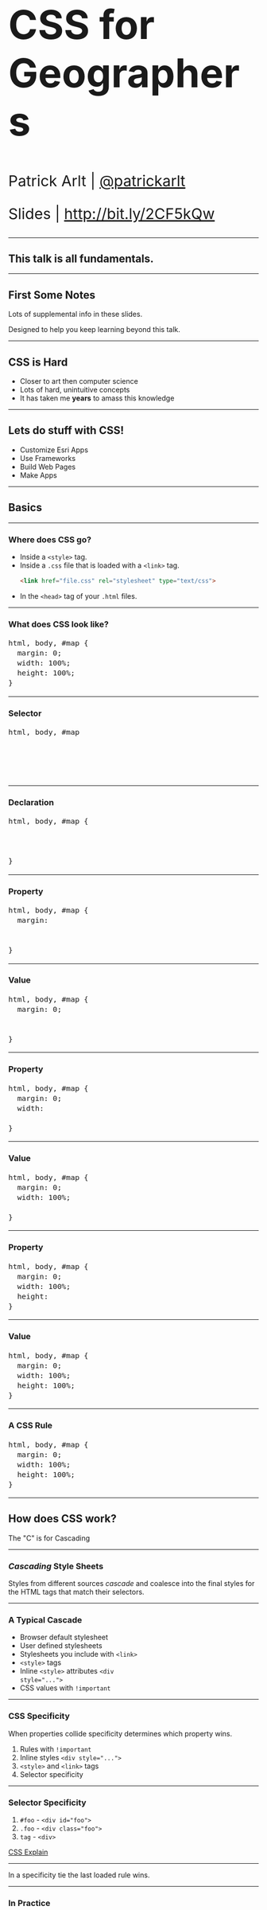<!-- .slide: data-background="../template/img/bg-1.png" -->

<h1 style="text-align: left; font-size: 80px;">CSS for Geographers</h1>
<p style="text-align: left; font-size: 30px;">Patrick Arlt | <a href="https://twitter.com/patrickarlt">@patrickarlt</a></p>
<p style="text-align: left; font-size: 30px;">Slides | <a href="http://bit.ly/2CF5kQw">http://bit.ly/2CF5kQw</a></p>

---

<!-- .slide: data-background="../template/img/bg-5.png" -->

## This talk is all fundamentals.

---

<!-- .slide: data-background="../template/img/bg-5.png" -->

## First Some Notes

Lots of supplemental info in these slides.

Designed to help you keep learning beyond this talk.

---

<!-- .slide: data-background="../template/img/bg-5.png" -->

## CSS is Hard

* Closer to art then computer science
* Lots of hard, unintuitive concepts
* It has taken me **years** to amass this knowledge

---

<!-- .slide: data-background="../template/img/bg-5.png" -->

## Lets do stuff with CSS!

* Customize Esri Apps
* Use Frameworks
* Build Web Pages
* Make Apps

---

<!-- .slide: data-background="../template/img/bg-2.png" -->

## Basics

---

<!-- .slide: data-background="../template/img/bg-2.png" -->

### Where does CSS go?

* Inside a `<style>` tag.
* Inside a `.css` file that is loaded with a `<link>` tag.
  ```html
  <link href="file.css" rel="stylesheet" type="text/css">
  ```
* In the `<head>` tag of your `.html` files.

---

<!-- .slide: data-background="../template/img/bg-2.png" -->

### What does CSS look like?

<pre style="font-size: 125%;"><code class="ss">html, body, #map {
  margin: 0;
  width: 100%;
  height: 100%;
}</code></pre>

---

<!-- .slide: data-background="../template/img/bg-2.png" -->

### Selector

<pre style="font-size: 125%;"><code class="css">html, body, #map&nbsp;&nbsp;
&nbsp;
&nbsp;
&nbsp;
&nbsp;</code></pre>

---

<!-- .slide: data-background="../template/img/bg-2.png" -->

### Declaration

<pre style="font-size: 125%;"><code class="css">html, body, #map {
&nbsp;
&nbsp;
&nbsp;
}</code></pre>

---

<!-- .slide: data-background="../template/img/bg-2.png" -->

### Property

<pre style="font-size: 125%;"><code class="css">html, body, #map {
  margin:
&nbsp;
&nbsp;
}</code></pre>

---

<!-- .slide: data-background="../template/img/bg-2.png" -->

### Value

<pre style="font-size: 125%;"><code class="css">html, body, #map {
  margin: 0;
&nbsp;
&nbsp;
}</code></pre>

---

<!-- .slide: data-background="../template/img/bg-2.png" -->

### Property

<pre style="font-size: 125%;"><code class="css">html, body, #map {
  margin: 0;
  width:
&nbsp;
}</code></pre>

---

<!-- .slide: data-background="../template/img/bg-2.png" -->

### Value

<pre style="font-size: 125%;"><code class="css">html, body, #map {
  margin: 0;
  width: 100%;
&nbsp;
}</code></pre>

---

<!-- .slide: data-background="../template/img/bg-2.png" -->

### Property

<pre style="font-size: 125%;"><code class="css">html, body, #map {
  margin: 0;
  width: 100%;
  height:
}</code></pre>

---

<!-- .slide: data-background="../template/img/bg-2.png" -->

### Value

<pre style="font-size: 125%;"><code class="css">html, body, #map {
  margin: 0;
  width: 100%;
  height: 100%;
}</code></pre>

---

<!-- .slide: data-background="../template/img/bg-2.png" -->

### A CSS Rule

<pre style="font-size: 125%;"><code class="css">html, body, #map {
  margin: 0;
  width: 100%;
  height: 100%;
}</code></pre>

---

<!-- .slide: data-background="../template/img/bg-2.png" -->

## How does CSS work?

<p class="fragment">The "C" is for Cascading<p>

---

<!-- .slide: data-background="../template/img/bg-2.png" -->

### _Cascading_ Style Sheets

Styles from different sources _cascade_ and coalesce into the final styles for the HTML tags that match their selectors.

---

<!-- .slide: data-background="../template/img/bg-2.png" -->

### A Typical Cascade

* Browser default stylesheet
* User defined stylesheets
* Stylesheets you include with <code>&lt;link&gt;</code>
* <code>&lt;style&gt;</code> tags
* Inline <code>&lt;style&gt;</code> attributes <code>&lt;div style="..."&gt;</code>
* CSS values with <code>!important</code>

---

<!-- .slide: data-background="../template/img/bg-2.png" -->

### CSS Specificity

When properties collide specificity determines which property wins.

1. Rules with `!important`
2. Inline styles `<div style="...">`
3. `<style>` and `<link>` tags
4. Selector specificity

---

<!-- .slide: data-background="../template/img/bg-2.png" -->

### Selector Specificity

1. `#foo` - `<div id="foo">`
2. `.foo` - `<div class="foo">`
3. `tag` - `<div>`

[CSS Explain](https://josh.github.io/css-explain/)

---

<!-- .slide: data-background="../template/img/bg-2.png" -->

In a specificity tie the last loaded rule wins.

---

<!-- .slide: data-background="../template/img/bg-2.png" -->

### In Practice

Right click on something you want to change click "Inspect Element"

[Explore a Storymap](http://storymaps.esri.com/stories/2015/living-wage-map/)

---

<!-- .slide: data-background="../template/img/bg-4.png" -->

## Lets Build an App!

<img src="app.png" alt="A Simple Mapping App" style="border: none; background: transparent; box-shadow: none;">

---

<!-- .slide: data-background="../template/img/bg-4.png" -->

<h2><a href="http://jsbin.com/revage/edit">Block</a> vs <a href="http://jsbin.com/josuba/edit">Inline</a></h2>

<ul>
  <li><a href="http://www.impressivewebs.com/difference-block-inline-css/">The Difference Between “Block” and “Inline”</a></li>
  <li><a href="https://developer.mozilla.org/en-US/docs/Web/HTML/Block-level_elements">Block-level elements</a></li>
  <li><a href="https://developer.mozilla.org/en-US/docs/Web/HTML/Inline_elements">Inline elements</a></li>
  <li><a href="http://learnlayout.com/display.html">Learn CSS Layout: the "display" property</a></li>
</ul>

---

<!-- .slide: data-background="../template/img/bg-4.png" -->

<h2><a href="http://jsbin.com/ficatu/edit">Units</h2>

<ul>
  <li><a href="https://developer.mozilla.org/en-US/docs/Web/CSS/length">Full unit reference</a></li>
  <li><a href="https://css-tricks.com/the-lengths-of-css/">The Lengths of CSS</a></li>
  <li><a href="http://www.quirksmode.org/css/units-values/">Unit and Values - QuirksMode</a></li>
</ul>

---

<!-- .slide: data-background="../template/img/bg-4.png" -->

<h2><a href="http://jsbin.com/sawoho/3/edit">Floats</a></h2>

<ul>
  <li><a href="https://css-tricks.com/all-about-floats/">All About Floats</a></li>
  <li><a href="http://alistapart.com/article/css-floats-101">CSS Floats 101</a></li>
  <li><a href="http://learnlayout.com/float.html">Learn CSS Layout: float</a></li>
</ul>

---

<!-- .slide: data-background="../template/img/bg-4.png" -->

<h2><a href="http://jsbin.com/nisuzu/13/edit?html,output">Problems with Floats</a></h2>

---

<!-- .slide: data-background="../template/img/bg-4.png" -->

<h2><a href="http://jsbin.com/rowoca/8/edit?html,output">Clearing Floats</a></h2>

<ul>
  <li><a href="http://learnlayout.com/clear.html">Learn CSS Layout: clear</a></li>
</ul>

---

<!-- .slide: data-background="../template/img/bg-4.png" -->

<h2><a href="http://jsbin.com/sihovo/10/edit?html,output">Clearfix</a></h2>

<ul>
  <li><a href="http://learnlayout.com/clearfix.html">Learn CSS Layout: clearfix</a></li>
</ul>

---

<!-- .slide: data-background="../template/img/bg-4.png" -->

<h2><a href="http://jsbin.com/yufimes/edit?html,output">The Box Model</a></h2>

<ul>
  <li><a href="https://css-tricks.com/the-css-box-model/">The CSS Box Model</a></li>
  <li><a href="https://developer.mozilla.org/en-US/docs/Web/CSS/CSS_Box_Model/Introduction_to_the_CSS_box_model">Introduction to the CSS box model</a></li>
  <li><a href="http://learnlayout.com/box-model.html">Learn CSS Layout: the box model</a></li>
</ul>

---

<!-- .slide: data-background="../template/img/bg-4.png" -->

<h2><a href="http://jsbin.com/nodufe/9/edit?html,output">Box Sizing</a></h2>

<ul>
  <li><a href="http://learnlayout.com/box-sizing.html">Learn CSS Layout: box-sizing</a></li>
  <li><a href="http://www.paulirish.com/2012/box-sizing-border-box-ftw/">* { Box-sizing: Border-box } FTW</a></li>
  <li><a href="https://css-tricks.com/box-sizing/">Box Sizing</a></li>
  <li><a href="https://developer.mozilla.org/en-US/docs/Web/CSS/box-sizing">box-sizing</a></li>
</ul>

---

<!-- .slide: data-background="../template/img/bg-4.png" -->

<h2><a href="http://jsbin.com/livofev/8/edit?html,output">Flexbox</a></h2>

<ul>
  <li><a href="http://flexboxfroggy.com/">Flexbox Froggy</a></li>
  <li><a href="https://scotch.io/tutorials/a-visual-guide-to-css3-flexbox-properties">A Visual Guide to CSS3 Flexbox Properties</a></li>
  <li><a href="http://learnlayout.com/flexbox.html">Learn CSS Layout: flexbox</a></li>
  <li><a href="http://caniuse.com/#feat=flexbox">Can I Use: flexbox</a></li>
  <li><a href="https://css-tricks.com/snippets/css/a-guide-to-flexbox/">A Complete Guide to Flexbox</a></li>
  <li><a href="https://developer.mozilla.org/en-US/docs/Web/CSS/CSS_Flexible_Box_Layout/Using_CSS_flexible_boxes">Using CSS flexible boxes</a></li>
</ul>

---

<!-- .slide: data-background="../template/img/bg-4.png" -->

<h2><a href="http://jsbin.com/joziniv/edit?html,output">CSS Grid</a></h2>

<ul>
  <li><a href="http://cssgridgarden.com/">Grid Garden</a></li>
  <li><a href="https://css-tricks.com/snippets/css/complete-guide-grid/">A Complete Guide to Grid</a></li>
    <li><a href="https://gridbyexample.com/">Grid by Example</a></li>
    <li><a href="https://developer.mozilla.org/en-US/docs/Tools/Page_Inspector/How_to/Examine_grid_layouts">Debugging Grid Layouts</a></li></ul>

<p><a href="http://jsbin.com/zuwarus/edit?html,output">Bonus Demo: CSS Grid Template Areas</a></p>

---

<!-- .slide: data-background="../template/img/bg-4.png" -->

<h2><a href="http://jsbin.com/pitemo/4/edit">Margin, Padding and Borders</a></h2>

<ul>
  <li><a href="https://developer.mozilla.org/en-US/docs/Web/CSS/CSS_Box_Model/Mastering_margin_collapsing">Mastering margin collapsing</a></li>
  <li><a href="https://css-tricks.com/what-you-should-know-about-collapsing-margins/">What You Should Know About Collapsing Margins</a></li>
  <li><a href="http://stackoverflow.com/a/20624095/449686">Compare block elements to pictures hanging on a wall</a></li>
</ul>

---

<!-- .slide: data-background="../template/img/bg-4.png" -->

<h2><a href="http://jsbin.com/gibuhe/edit?html,output">Media Queries and Responsive Design</a></h2>

<ul>
  <li><a href="http://mediaqueri.es/">Responsive design gallery</a></li>
  <li><a href="https://developer.mozilla.org/en-US/docs/Web/CSS/Media_Queries/Using_media_queries">Using media queries</a></li>
  <li><a href="https://css-tricks.com/snippets/css/media-queries-for-standard-devices/">Media Queries for Standard Devices</a></li>
  <li><a href="http://learnlayout.com/media-queries.html">Learn CSS Layout: media queries</a></li>
</ul>

---

<!-- .slide: data-background="../template/img/bg-4.png" -->

<h2><a href="http://jsbin.com/babiwa/4/edit?html,output">Positioning</a></h2>

<ul>
  <li><a href="http://learnlayout.com/position.html">Learn CSS Layout: position</a></li>
  <li><a href="https://developer.mozilla.org/en-US/docs/Web/CSS/position">position</a></li>
</ul>

---

<!-- .slide: data-background="../template/img/bg-4.png" -->

<h2><a href="http://jsbin.com/gerexud/3/edit">Typography (Choosing Fonts)</a></h2>

<ul>
  <li><a href="https://www.google.com/fonts">Google Fonts</a></li>
  <li><a href="http://femmebot.github.io/google-type/">Google Web Fonts Typographic Project</a></li>
  <li><a href="http://fontpair.co/">Font Pair</a></li>
  <li><a href="http://www.labnol.org/internet/best-google-font-combinations/28987/">Font tool roundup</a></li>
</ul>

---

<!-- .slide: data-background="../template/img/bg-4.png" -->

<h2><a href="http://jsbin.com/dugapa/7/edit">Typography (Sizing Type)</a></h2>

<ul>
  <li><a href="http://type-scale.com/">TypeScale</a></li>
  <li><a href="http://typecast.com/blog/a-more-modern-scale-for-web-typography">A More Modern Scale for Web Typography</a></li>
</ul>

---

<!-- .slide: data-background="../template/img/bg-4.png" -->

<h2><a href="http://jsbin.com/jafeza/6/edit?html,output">Adding Color</a></h2>

<ul>
  <li><a href="https://flatuicolors.com/">Flat UI Colors</a></li>
  <li><a href="http://esri.github.io/calcite-web/documentation/color/">Calcite Web Colors</a></li>
  <li><a href="http://jxnblk.com/colorable/demos/matrix/">Color Pairing Matrix</a></li>
  <li><a href="https://color.adobe.com/create/color-wheel/">Adobe Kuler</a></li>
  <li><a href="http://www.colourlovers.com/palettes">Color Lovers</a></li>
</ul>

---

<!-- .slide: data-background="../template/img/bg-4.png" -->

<h2><a href="http://jsbin.com/gixaro/13/edit?html,output">Adding JavaScript</a></h2>

---

<!-- .slide: data-background="../template/img/bg-4.png" -->

<h2>Browser Compatibility</h2>

<p>Sometime browsers will add experimental or early support for a new standard. They will often add a prefix like <code>-webkit-</code>, <code>-moz-</code> or <code>-ms-</code> to a property or value.</p>
<p>Sites like <a href="http://caniuse.com/flexbox">Can I Use?</a> or <a href="https://developer.mozilla.org/en-US/docs/Web/CSS/">MDN</a> to check if browsers support a specific property.</p>
<p>Tools like <a href="https://autoprefixer.github.io/">Autoprefixer</a> to add prefixes automatically.</p>
<p><a href="https://developer.mozilla.org/en-US/docs/Web/CSS/@supports"></code>@supports</code></a> was introduced with CSS grid to check for support of new features.</p>

---

<!-- .slide: data-background="../template/img/bg-4.png" -->

<h2>More Browser Compatibility</h2>

<p>Remember Microsoft only supports IE 11 officially now. All other versions are not supported and might have security bugs.</p>
<p>Scary!</p>

---

<!-- .slide: data-background="../template/img/bg-4.png" -->

## Best Practices

* Keep selectors as simple as possible
* Don't use tools until you are familiar with the basics
* Watch out for the size of web fonts

---

<!-- .slide: data-background="../template/img/bg-final.jpg" -->

<img src="../template/img/esri-science-logo-white.png" style="margin: 0; background: none; border: 0px; box-shadow: none;" />

* Slides at http://bit.ly/2CF5kQw
* Leave a Review:
  * Esri Events App
  * Dev Summit
  * CSS for Geographers
